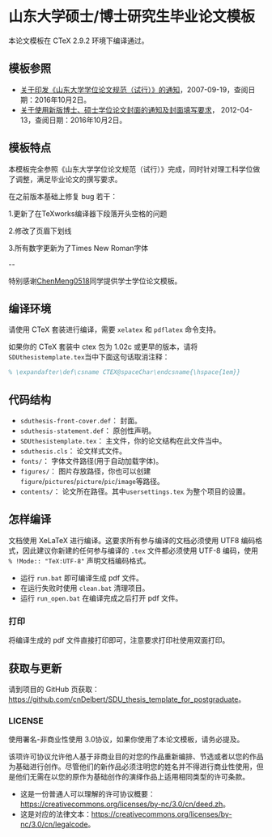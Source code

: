 # 山东大学硕士/博士研究生毕业论文模板

本论文模板在 CTeX 2.9.2 环境下编译通过。

## 模板参照

- [关于印发《山东大学学位论文规范（试行）》的通知](http://www.grad.sdu.edu.cn/getNewsDetail.site?newsId=36c1b735-e0a2-4018-9fb6-7dfb8fb10a39)，2007-09-19，查阅日期：2016年10月2日。
- [关于使用新版博士、硕士学位论文封面的通知及封面填写要求](http://www.grad.sdu.edu.cn/getNewsDetail.site?newsId=a3b4f913-db00-449e-b61e-d48524ded89e)， 2012-04-13，查阅日期：2016年10月2日。

## 模板特点

本模板完全参照《山东大学学位论文规范（试行）》完成，同时针对理工科学位做了调整，满足毕业论文的撰写要求。

在之前版本基础上修复 bug 若干：

  1.更新了在TeXworks编译器下段落开头空格的问题
  
  2.修改了页眉下划线
  
  3.所有数字更新为了Times New Roman字体
  
--

特别感谢[ChenMeng0518](https://github.com/ChenMeng0518/sduthesis)同学提供学士学位论文模板。

## 编译环境

请使用 CTeX 套装进行编译，需要 `xelatex` 和 `pdflatex` 命令支持。

如果你的 CTeX 套装中 ctex 包为 1.02c 或更早的版本，请将`SDUthesistemplate.tex`当中下面这句话取消注释：

```latex
% \expandafter\def\csname CTEX@spaceChar\endcsname{\hspace{1em}}
```

## 代码结构

- `sduthesis-front-cover.def`： 封面。
- `sduthesis-statement.def`： 原创性声明。
- `SDUthesistemplate.tex`： 主文件，你的论文结构在此文件当中。
- `sduthesis.cls`： 论文样式文件。
- `fonts/`： 字体文件路径(用于自动加载字体)。
- `figures/`： 图片存放路径，你也可以创建`figure`/`pictures`/`picture`/`pic`/`image`等路径。
- `contents/`： 论文所在路径。其中`usersettings.tex` 为整个项目的设置。

## 怎样编译

文档使用 XeLaTeX 进行编译。这要求所有参与编译的文档必须使用 UTF8 编码格式，因此建议你新建的任何参与编译的 `.tex` 文件都必须使用 UTF-8 编码，使用 `% !Mode:: "TeX:UTF-8"` 声明文档编码格式。

- 运行 `run.bat` 即可编译生成 pdf 文件。
- 在运行失败时使用 `clean.bat` 清理项目。
- 运行 `run_open.bat` 在编译完成之后打开 pdf 文件。

### 打印

将编译生成的 pdf 文件直接打印即可，注意要求打印社使用双面打印。

## 获取与更新

请到项目的 GitHub 页获取： <https://github.com/cnDelbert/SDU_thesis_template_for_postgraduate>。


### LICENSE

使用署名-非商业性使用 3.0协议，如果你使用了本论文模板，请务必提及。

该项许可协议允许他人基于非商业目的对您的作品重新编排、节选或者以您的作品为基础进行创作。尽管他们的新作品必须注明您的姓名并不得进行商业性使用，但是他们无需在以您的原作为基础创作的演绎作品上适用相同类型的许可条款。

- 这是一份普通人可以理解的许可协议概要：<https://creativecommons.org/licenses/by-nc/3.0/cn/deed.zh>。
- 这是对应的法律文本：<https://creativecommons.org/licenses/by-nc/3.0/cn/legalcode>。
